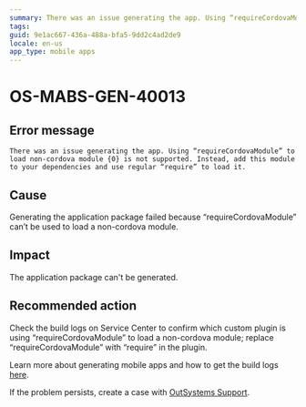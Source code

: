```yaml
---
summary: There was an issue generating the app. Using “requireCordovaModule” to load non-cordova module {0} is not supported. Instead, add this module to your dependencies and use regular “require” to load it.
tags:
guid: 9e1ac667-436a-488a-bfa5-9dd2c4ad2de9
locale: en-us
app_type: mobile apps
---
```


# OS-MABS-GEN-40013

## Error message

`There was an issue generating the app. Using “requireCordovaModule” to load non-cordova module {0} is not supported. Instead, add this module to your dependencies and use regular “require” to load it.`

## Cause

Generating the application package failed because “requireCordovaModule” can’t be used to load a non-cordova module.

## Impact

The application package can't be generated.

## Recommended action

Check the build logs on Service Center to confirm which custom plugin is using “requireCordovaModule” to load a non-cordova module; replace “requireCordovaModule” with “require” in the plugin.

Learn more about generating mobile apps and how to get the build logs [here](https://success.outsystems.com/Documentation/11/Delivering_Mobile_Apps/Generate_and_Distribute_Your_Mobile_App#download-mobile-app-build-logs).

If the problem persists, create a case with [OutSystems Support](https://success.outsystems.com/Support).
